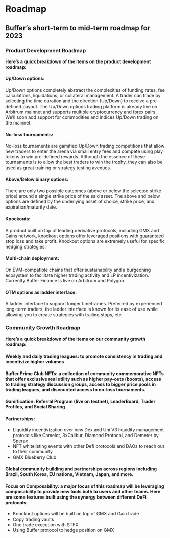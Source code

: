 # Roadmap

## Buffer’s short-term to mid-term roadmap for 2023

### Product Development Roadmap

**Here’s a quick breakdown of the items on the product development roadmap:**

#### Up/Down options: 
Up/Down options completely abstract the complexities of funding rates, fee calculations, liquidations, or collateral management. A trader can trade by selecting the time duration and the direction (Up/Down) to receive a pre-defined payout. The Up/Down options trading platform is already live on Arbitrum mainnet and supports multiple cryptocurrency and forex pairs. We’ll soon add support for commodities and indices Up/Down trading on the mainnet. 

#### No-loss tournaments:
No-loss tournaments are gamified Up/Down trading competitions that allow new traders to enter the arena via small entry fees and compete using play tokens to win pre-defined rewards. Although the essence of these tournaments is to allow the best traders to win the trophy, they can also be used as great training or strategy testing avenues. 

#### Above/Below binary options:
There are only two possible outcomes (above or below the selected strike price) around a single strike price of the said asset. The above and below options are defined by the underlying asset of choice, strike price, and expiration/maturity date. 

#### Knockouts:
A product built on top of leading derivative protocols, including GMX and Gains network, knockout options offer leveraged positions with guaranteed stop loss and take profit. Knockout options are extremely useful for specific hedging strategies. 

#### Multi-chain deployment:
On EVM-compatible chains that offer sustainability and a burgeoning ecosystem to facilitate higher trading activity and LP incentivization. Currenlty Buffer Finance is live on Arbitrum and Polygon.

#### OTM options as ladder interface:
A ladder interface to support longer timeframes. Preferred by experienced long-term traders, the ladder interface is known for its ease of use while allowing you to create strategies with trailing stops, etc. 

### Community Growth Roadmap

**Here’s a quick breakdown of the items on our community growth roadmap:**

#### Weekly and daily trading leagues: to promote consistency in trading and incentivize higher volumes 

#### Buffer Prime Club NFTs: a collection of community commemorative NFTs that offer exclusive real utility such as higher pay-outs (boosts), access to trading strategy discussion groups, access to bigger price pools in trading leagues, and discounted access to no-loss tournaments. 

#### Gamification: Referral Program (live on testnet), LeaderBoard, Trader Profiles, and Social Sharing

#### Partnerships:
- Liquidity incentivization over new Dex and Uni V3 liquidity management protocols like Camelot, 3xCalibur, Diamond Protocol, and Demeter by Sperax 
- NFT whitelisting events with other Defi protocols and DAOs to reach out to their community
- GMX Blueberry Club

#### Global community building and partnerships across regions including Brazil, South Korea, EU nations, Vietnam, Japan, and more.

#### Focus on Composability: a major focus of this roadmap will be leveraging composability to provide new tools both to users and other teams. Here are some features built using the synergy between different DeFi protocols:
- Knockout options will be built on top of GMX and Gain trade
- Copy trading vaults
- One trade execution with STFX
- Using Buffer protocol to hedge position on GMX 

